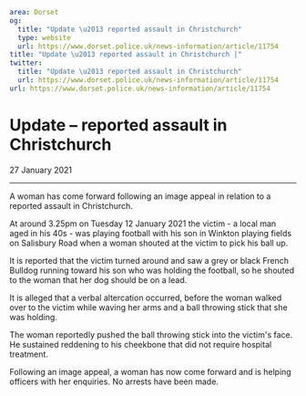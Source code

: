 ```yaml
area: Dorset
og:
  title: "Update \u2013 reported assault in Christchurch"
  type: website
  url: https://www.dorset.police.uk/news-information/article/11754
title: "Update \u2013 reported assault in Christchurch |"
twitter:
  title: "Update \u2013 reported assault in Christchurch"
  url: https://www.dorset.police.uk/news-information/article/11754
url: https://www.dorset.police.uk/news-information/article/11754
```

# Update – reported assault in Christchurch

27 January 2021

* * *

A woman has come forward following an image appeal in relation to a reported assault in Christchurch.

At around 3.25pm on Tuesday 12 January 2021 the victim - a local man aged in his 40s - was playing football with his son in Winkton playing fields on Salisbury Road when a woman shouted at the victim to pick his ball up.

It is reported that the victim turned around and saw a grey or black French Bulldog running toward his son who was holding the football, so he shouted to the woman that her dog should be on a lead.

It is alleged that a verbal altercation occurred, before the woman walked over to the victim while waving her arms and a ball throwing stick that she was holding.

The woman reportedly pushed the ball throwing stick into the victim's face. He sustained reddening to his cheekbone that did not require hospital treatment.

Following an image appeal, a woman has now come forward and is helping officers with her enquiries. No arrests have been made.
